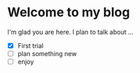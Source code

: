 # Welcome to my blog

I'm glad you are here. I plan to talk about ...
- [x] First trial
- [ ] plan something new
- [ ] enjoy
